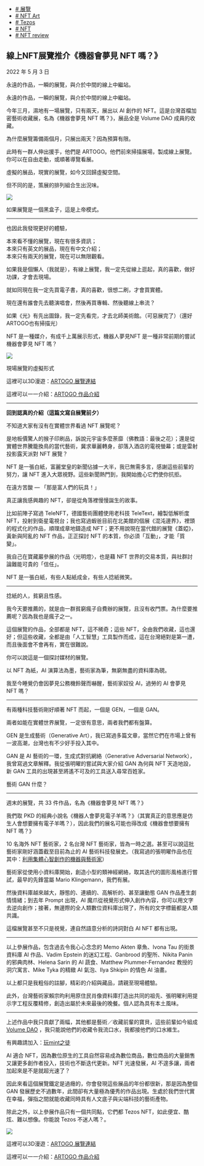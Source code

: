 +   [# 展覽](https://matters.town/tags/2796-%E5%B1%95%E8%A6%BD)
+   [# NFT Art](https://matters.town/tags/44032-NFT-Art)
+   [# Tezos](https://matters.town/tags/8394-Tezos)
+   [# NFT](https://matters.town/tags/7990-NFT)
+   [# NFT review](https://matters.town/tags/105989-NFT-review)

## 線上NFT展覽推介《機器會夢見 NFT 嗎？》

2022 年 5 月 3 日

永遠的作品，一瞬的展覽，與介於中間的線上中繼站。

永遠的作品，一瞬的展覽，與介於中間的線上中繼站。

今年三月，濕地有一場展覽，只有兩天，展出以 AI 創作的 NFT。這是台灣首檔加密藝術收藏展，名為《機器會夢見 NFT 嗎？》，展品全是 Volume DAO 成員的收藏。

為什麼展覽籌備兩個月，只展出兩天？因為預算有限。

此時有一群人伸出援手，他們是 ARTOGO。他們前來掃描展場，製成線上展覽。你可以在自由走動，或順著導覽看展。

虛擬的展品，現實的展覽，如今又回歸虛擬空間。

但不同的是，策展的排列組合生出況味。

 ![](https://assets.matters.news/embed/a7d49441-fa0e-43b0-bac6-74c739630ad7.png)

如果展覽是一個黑盒子，這是上帝模式。

* * *

也因此我發現更好的體驗，

本來看不懂的展覽，現在有很多資訊；  
本來只有英文的展品，現在有中文介紹；  
本來只有兩天的展覽，現在可以無限觀看。

如果我是個懶人（我就是），有線上展覽，我一定先從線上逛起，真的喜歡，做好功課，才會去現場。

就如同現在我一定先買電子書，真的喜歡，很想二刷，才會買實體。

現在還有誰會先去聽演唱會，然後再買專輯、然後聽線上串流？

如果《光》有先出圖錄，我一定先看完，才去北師美術館。（可惡展完了）（還好ARTOGO也有掃描光）

NFT 是一種媒介，有成千上萬展示形式，機器人夢見NFT 是一種非常前期的嘗試機器會夢見 NFT 嗎？

 ![](https://assets.matters.news/embed/4c35eda0-ced0-486d-9c4f-53588fc84566.jpeg)

現場展覽的虛擬形式

這裡可以3D漫遊：[ARTOGO 展覽連結](https://l.facebook.com/l.php?u=https%3A%2F%2Fartogo.tw%2Fexhibition%2Fdomechinesdreamodnft%2Fworks%3Ffbclid%3DIwAR2reFg88fPMVaYkwUUzNO6YuCcaKDZSiU-SYjawmEAPMCmBdoOxiewFp88&h=AT0XlYjVefJF3_6RSWN2f-pyguMUMZWaNYGX_cU8VIveJnjD2cRbN9dk06o90H9B55sNCjufHnLM1z1ZNfhGWWsKb0KPeOkWgUzf4nklETy0RIyukQsH4RKugHbpHY-LfI4k7UR7pPgGFGPNBDkXQjY&__tn__=R]-R&c[0]=AT2BgmhmaRa6ZaGPOqp2j18opFgwerl8UG-u2IeyjDLROf-RTq1hgQ6NTExwcxRjQJSm9WYxVPFDxBvMxbODnMhqPxPPWhneWL-HMHaCM_XhaRIq7H5AnIi06ycf1aqkiUh2TROzLN3QY_79GjhGywYoosTpWXiZxv625hrkkfx1hR6I)

這裡可以一一介紹：[ARTOGO 作品介紹](https://l.facebook.com/l.php?u=https%3A%2F%2Fartogo.tw%2Fexhibition%2Fdomechinesdreamodnft%2Fspace%3Ffbclid%3DIwAR3h4Kmur2946tflJpl-dLSYbCrE72uOPnQQuTt0PfuyFTtWEt1Lbe1Wb3Q&h=AT134kUiJ5Ikh5o0YA1wYFH0iBOwmRAHzJbpaiR-Y4DMCpWS0-R7CB63lj41iCnjrc9gRvB2UBR90-YB5PBilsmTJ1RDV9XxgOkGhYsBq4JgnN60bG1R1Q2uug54DOGvwy1N5q9s5x64kn46WgkyPj8&__tn__=R]-R&c[0]=AT2BgmhmaRa6ZaGPOqp2j18opFgwerl8UG-u2IeyjDLROf-RTq1hgQ6NTExwcxRjQJSm9WYxVPFDxBvMxbODnMhqPxPPWhneWL-HMHaCM_XhaRIq7H5AnIi06ycf1aqkiUh2TROzLN3QY_79GjhGywYoosTpWXiZxv625hrkkfx1hR6I)

* * *

**回到認真的介紹（這篇文寫自展覽前夕）**

不知道大家有沒有在實體世界看過 NFT 展覽呢？

是地板價驚人的猴子印刷品，訴說元宇宙多麼荼靡（佛教語：最後之花）；還是從實體世界騰籠換鳥的當代藝術，冀求華麗轉身，卻落入酒店的電視螢幕；或是雷射投影露天派對 NFT 展覽？

NFT 是一張白紙，富麗堂皇的新聞佔據一大半，我已無需多言，感謝這些前輩的努力，讓 NFT 進入大眾視野。這些新聞熱門到，我開始擔心它們使你抗拒。

在遠方苦酸 — 「那是富人們的玩具！」

真正讓我感興趣的 NFT，卻是從角落裡慢慢誕生的故事。

比如前陣子寫過 TeleNFT，德國藝術團體使用老科技 TeleText，繪製低解析度 NFT，投射到衛星電視台；我也寫過蝦爸目前在北美館的個展《混沌邊界》，裡頭的程式化的作品，順理成章地鑄造成 NFT；更不用說現在當代館的展覽《蓋婭》，黃新與阿亂的 NFT 作品，正正探討 NFT 的本質，你必須「互動」，才能「質變」。

我自己在寶藏巖參展的作品〈光明燈〉，也是藉 NFT 世界的交易本質，與社群討論難能可貴的「信任」。

NFT 是一張白紙，有些人點紙成金，有些人捻紙微笑。

* * *

捻紙的人，貧窮且性感。

我今天要推薦的，就是由一群貧窮瘋子自費辦的展覽，且沒有收門票。為什麼要推薦呢？因為我也是瘋子之一。

這個展覽的作品，全部都是 NFT，這不稀奇；這些 NFT，全由我們收藏，這也還好；但這些收藏，全都是由「人工智慧」工具製作而成，這在台灣絕對是第一遭，而且後面會不會再有，實在很難說。

你可以說這是一個探討媒材的展覽。

以 NFT 為紙，AI 演算法為墨，藝術家為筆，無窮無盡的資料庫為硯。

我至今睡覺仍會因夢見公務機鈴聲而嚇醒，藝術家奴役 AI，過勞的 AI 會夢見 NFT 嗎？

* * *

有兩種科技藝術剛好順著 NFT 而起，一個是 GEN，一個是 GAN。

兩者如能在實體世界展覽，一定很有意思，兩者我們都有盤算。

GEN 是生成藝術（Generative Art），我已寫過多篇文章，當然它們在市場上曾有一波高潮，台灣也有不少好手投入其中。

GAN 是 AI 藝術的一環，生成式對抗網絡（Generative Adversarial Network），我曾寫過文章解釋。我從張明曜的嘗試與大家介紹 GAN 為何與 NFT 天造地設，新 GAN 工具的出現甚至將遙不可及的工具送入尋常百姓家。

藝術 GAN 什麼？

* * *

週末的展覽，共 33 件作品，名為《機器會夢見 NFT 嗎？》

我們取 PKD 的經典小說名《機器人會夢見電子羊嗎？》（其實真正的意思應是仿生人會想要擁有電子羊嗎？），因此我們的展名可能也得改成《機器會想要擁有 NFT 嗎？》

10 名海外 NFT 藝術家，2 名台灣 NFT 藝術家，皆為一時之選。甚至可以說這批藝術家剛好涵蓋截至目前為止的 AI 藝術科技發展史。（我寫過的張明曜作品也在其中：[利用集體心智創作的機器與藝術家](https://matters.news/@mashbean/213102-%E5%88%A9%E7%94%A8%E9%9B%86%E9%AB%94%E5%BF%83%E6%99%BA%E5%89%B5%E4%BD%9C%E7%9A%84%E6%A9%9F%E5%99%A8%E8%88%87%E8%97%9D%E8%A1%93%E5%AE%B6-bafyreifargnp7ji53sidde6atbewsycnrzkpfsriqjhzrwzjxw5arspuye)）

藝術家從使用小資料庫開始，創造小型的類神經網絡，取其迭代的圖形風格進行嘗試，最早的先鋒當屬 Mario Klingemann，我們有展。

然後資料庫越來越大，靜態的、連續的、高解析的、甚至讓動態 GAN 作品產生劇情情緒；到去年 Prompt 出現，AI 魔爪從視覺形式伸入創作內容，你可以用文字去逆向創作；接著，無邊際的全人類數位資料庫出現了，所有的文字標籤都是人類共識。

這檔展覽甚至不只是視覺，連自然語意分析的詩詞對白 AI NFT 都有出現。

* * *

以上參展作品，包含過去令我心心念念的 Memo Akten 章魚、Ivona Tau 的街景資料庫 AI 作品、Vadim Epstein 的迷幻工程、Ganbrood 的聖所、Nikita Panin 的邪典肉林、Helena Sarin 的 AI 蔬食、Matthew Plummer-Fernandez 教授的洞穴寓言、Mike Tyka 的精緻 AI 氣泡、Ilya Shkipin 的情色 AI 油畫。

以上都只是我粗俗的註腳，精彩的介紹與藏品，請親至現場體驗。

此外，台灣藝術家賴宗昀利用原住民肖像資料庫打造出共同的祖先、張明曜利用提示字工程反覆精修，創造出屬於未來最後的晚餐。個人認為具有本土風味。

* * *

上述作品中我只貢獻了兩幅，其他都是藝術／收藏前輩的寶貝，這些前輩如今組成 [Volume DAO](https://www.facebook.com/VolumeDAO/?__cft__[0]=AZXV_wSPdh3jIfV8w7z3tgUQSLUfJZ2rB7DsMdAnZqPO5W7yuxe6EFfO_laq57hryjTQl5zGJPYvjFnLvK6_C1U0UKTMvyLMTluk3340yKJ-NC3ed1sg5CI1wj6iAUDp3ZN2rTVslLuD0lcyf-1Ky0CA&__tn__=kK-R) ，我只能說他們的收藏令我流口水，我都接他們的口水維生。

有興趣請加入：[玩mint之徒](https://t.me/+idCfl-ZtIf9mNzQ1)

AI 適合 NFT，因為數位原生的工具自然容易成為數位商品，數位商品的大量銷售又讓更多創作者投入，技術也不斷迭代更新。NFT 光速發展，AI 不遑多讓，兩者加起來是不是就超光速了？

因此來看這個展覽鐵定是過癮的，你會發現這些展品的年份都很新，那是因為整個 GAN 發展歷史不過數年，此間卻有大量極為優秀的作品出現。生處於我們世代實在幸福，彈指之間就能收藏同時具有人文底子與尖端科技的藝術產物。

除此之外，以上參展作品只有一個共同點，它們都 Tezos NFT，如此便宜、酷炫、難以想像。你能說 Tezos 不迷人嗎？。

 ![](https://assets.matters.news/embed/8fe414a8-b573-43c7-8523-99525accf89d.png)

這裡可以3D漫遊：[ARTOGO 展覽連結](https://l.facebook.com/l.php?u=https%3A%2F%2Fartogo.tw%2Fexhibition%2Fdomechinesdreamodnft%2Fworks%3Ffbclid%3DIwAR2reFg88fPMVaYkwUUzNO6YuCcaKDZSiU-SYjawmEAPMCmBdoOxiewFp88&h=AT0XlYjVefJF3_6RSWN2f-pyguMUMZWaNYGX_cU8VIveJnjD2cRbN9dk06o90H9B55sNCjufHnLM1z1ZNfhGWWsKb0KPeOkWgUzf4nklETy0RIyukQsH4RKugHbpHY-LfI4k7UR7pPgGFGPNBDkXQjY&__tn__=R]-R&c[0]=AT2BgmhmaRa6ZaGPOqp2j18opFgwerl8UG-u2IeyjDLROf-RTq1hgQ6NTExwcxRjQJSm9WYxVPFDxBvMxbODnMhqPxPPWhneWL-HMHaCM_XhaRIq7H5AnIi06ycf1aqkiUh2TROzLN3QY_79GjhGywYoosTpWXiZxv625hrkkfx1hR6I)

這裡可以一一介紹：[ARTOGO 作品介紹](https://l.facebook.com/l.php?u=https%3A%2F%2Fartogo.tw%2Fexhibition%2Fdomechinesdreamodnft%2Fspace%3Ffbclid%3DIwAR3h4Kmur2946tflJpl-dLSYbCrE72uOPnQQuTt0PfuyFTtWEt1Lbe1Wb3Q&h=AT134kUiJ5Ikh5o0YA1wYFH0iBOwmRAHzJbpaiR-Y4DMCpWS0-R7CB63lj41iCnjrc9gRvB2UBR90-YB5PBilsmTJ1RDV9XxgOkGhYsBq4JgnN60bG1R1Q2uug54DOGvwy1N5q9s5x64kn46WgkyPj8&__tn__=R]-R&c[0]=AT2BgmhmaRa6ZaGPOqp2j18opFgwerl8UG-u2IeyjDLROf-RTq1hgQ6NTExwcxRjQJSm9WYxVPFDxBvMxbODnMhqPxPPWhneWL-HMHaCM_XhaRIq7H5AnIi06ycf1aqkiUh2TROzLN3QY_79GjhGywYoosTpWXiZxv625hrkkfx1hR6I)
